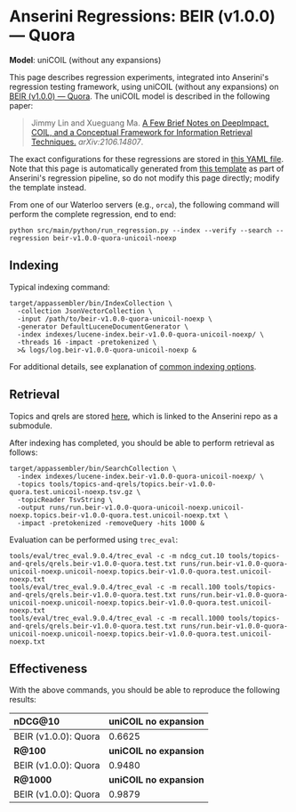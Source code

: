 # Anserini Regressions: BEIR (v1.0.0) &mdash; Quora

**Model**: uniCOIL (without any expansions)

This page describes regression experiments, integrated into Anserini's regression testing framework, using uniCOIL (without any expansions) on [BEIR (v1.0.0) &mdash; Quora](http://beir.ai/).
The uniCOIL model is described in the following paper:

> Jimmy Lin and Xueguang Ma. [A Few Brief Notes on DeepImpact, COIL, and a Conceptual Framework for Information Retrieval Techniques.](https://arxiv.org/abs/2106.14807) _arXiv:2106.14807_.

The exact configurations for these regressions are stored in [this YAML file](../../src/main/resources/regression/beir-v1.0.0-quora-unicoil-noexp.yaml).
Note that this page is automatically generated from [this template](../../src/main/resources/docgen/templates/beir-v1.0.0-quora-unicoil-noexp.template) as part of Anserini's regression pipeline, so do not modify this page directly; modify the template instead.

From one of our Waterloo servers (e.g., `orca`), the following command will perform the complete regression, end to end:

```
python src/main/python/run_regression.py --index --verify --search --regression beir-v1.0.0-quora-unicoil-noexp
```

## Indexing

Typical indexing command:

```
target/appassembler/bin/IndexCollection \
  -collection JsonVectorCollection \
  -input /path/to/beir-v1.0.0-quora-unicoil-noexp \
  -generator DefaultLuceneDocumentGenerator \
  -index indexes/lucene-index.beir-v1.0.0-quora-unicoil-noexp/ \
  -threads 16 -impact -pretokenized \
  >& logs/log.beir-v1.0.0-quora-unicoil-noexp &
```

For additional details, see explanation of [common indexing options](../../docs/common-indexing-options.md).

## Retrieval

Topics and qrels are stored [here](https://github.com/castorini/anserini-tools/tree/master/topics-and-qrels), which is linked to the Anserini repo as a submodule.

After indexing has completed, you should be able to perform retrieval as follows:

```
target/appassembler/bin/SearchCollection \
  -index indexes/lucene-index.beir-v1.0.0-quora-unicoil-noexp/ \
  -topics tools/topics-and-qrels/topics.beir-v1.0.0-quora.test.unicoil-noexp.tsv.gz \
  -topicReader TsvString \
  -output runs/run.beir-v1.0.0-quora-unicoil-noexp.unicoil-noexp.topics.beir-v1.0.0-quora.test.unicoil-noexp.txt \
  -impact -pretokenized -removeQuery -hits 1000 &
```

Evaluation can be performed using `trec_eval`:

```
tools/eval/trec_eval.9.0.4/trec_eval -c -m ndcg_cut.10 tools/topics-and-qrels/qrels.beir-v1.0.0-quora.test.txt runs/run.beir-v1.0.0-quora-unicoil-noexp.unicoil-noexp.topics.beir-v1.0.0-quora.test.unicoil-noexp.txt
tools/eval/trec_eval.9.0.4/trec_eval -c -m recall.100 tools/topics-and-qrels/qrels.beir-v1.0.0-quora.test.txt runs/run.beir-v1.0.0-quora-unicoil-noexp.unicoil-noexp.topics.beir-v1.0.0-quora.test.unicoil-noexp.txt
tools/eval/trec_eval.9.0.4/trec_eval -c -m recall.1000 tools/topics-and-qrels/qrels.beir-v1.0.0-quora.test.txt runs/run.beir-v1.0.0-quora-unicoil-noexp.unicoil-noexp.topics.beir-v1.0.0-quora.test.unicoil-noexp.txt
```

## Effectiveness

With the above commands, you should be able to reproduce the following results:

| **nDCG@10**                                                                                                  | **uniCOIL no expansion**|
|:-------------------------------------------------------------------------------------------------------------|-----------|
| BEIR (v1.0.0): Quora                                                                                         | 0.6625    |
| **R@100**                                                                                                    | **uniCOIL no expansion**|
| BEIR (v1.0.0): Quora                                                                                         | 0.9480    |
| **R@1000**                                                                                                   | **uniCOIL no expansion**|
| BEIR (v1.0.0): Quora                                                                                         | 0.9879    |
